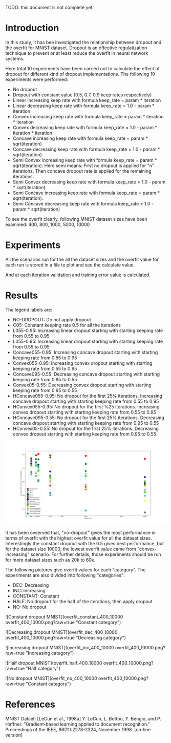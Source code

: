 TODO: this document is not complete yet

# Introduction
In this study, it has bee investigated the relationship between dropout and the overfit for MNIST dataset. Dropout is an effective regulatization technique to prevent or at least reduce the overfit in neural network systems.

Here total 10 experiments have been carried out to calculate the effect of dropout for different kind of dropout implementations. The following 10 experiments were performed:
- No dropout 
- Dropout with constant value (0.5, 0.7, 0.9 keep rates respectively)
- Linear increasing keep rate with formula keep_rate = param * iteration
- Linear decreasing keep rate with formula keep_rate = 1.0 - param * iteration
- Convex increasing keep rate with formula keep_rate = param * iteration * iteration
- Convex decreasing keep rate with formula keep_rate = 1.0 - param * iteration * iteration
- Concave increasing keep rate with formula keep_rate = param * sqrt(iteration)
- Concave decreasing keep rate with formula keep_rate = 1.0 - param * sqrt(iteration)
- Semi Convex increasing keep rate with formula keep_rate = param * sqrt(iteration). Here semi means: First no dropout is applied for "n" iterations. Then concave dropout rate is applied for the remaining iterations.
- Semi Convex decreasing keep rate with formula keep_rate = 1.0 - param * sqrt(iteration)
- Semi Concave increasing keep rate with formula keep_rate = param * sqrt(iteration). 
- Semi Concave decreasing keep rate with formula keep_rate = 1.0 - param * sqrt(iteration)

To see the overfit clearly, following MNIST dataset sizes have been examined: 400, 800, 1000, 5000, 10000

# Experiments
All the scenarios run for the all the dataset sizes and the overfit value for each run is stored in a file to plot and see the calculate value.

And at each iteration validation and training error value is calculated.

# Results

The legend labels are:
- NO-DROPOUT: Do not apply dropout
- C05: Constant keeping rate 0.5 for all the iterations
- L055-0.95: Increasing linear dropout starting with starting keeping rate from 0.55 to 0.95
- L055-0.95: Increasing linear dropout starting with starting keeping rate from 0.55 to 0.95
- Concave055-0.95: Increasing concave dropout starting with starting keeping rate from 0.55 to 0.95
- Convex055-0.95: Increasing convex dropout starting with starting keeping rate from 0.55 to 0.95
- Concave095-0.55: Decreasing concave dropout starting with starting keeping rate from 0.95 to 0.55
- Convex05-0.55: Decreasing convex dropout starting with starting keeping rate from 0.95 to 0.55
- HConcave055-0.95: No dropout for the first 25% iterations. Increasing concave dropout starting with starting keeping rate from 0.55 to 0.95
- HConvex055-0.95: No dropout for the first %25 iterations. Increasing convex dropout starting with starting keeping rate from 0.55 to 0.95
- HConcave095-0.55: No dropout for the first 25% iterations. Decreasing concave dropout starting with starting keeping rate from 0.95 to 0.55
- HConvex05-0.55: No dropout for the first 25% iterations. Decreasing convex dropout starting with starting keeping rate from 0.95 to 0.55

![MNIST experiments](overfit_400_10000.png?raw=true "Mnist experiments")

It has been ovserved that, "no-dropout" gives the most performance in terms of overfit with the highest overfit value for all the dataset sizes. Interestingly the constant dropout with the 0.5 gives best performance, but for the dataset size 10000, the lowest overfit value came from "convex-increasing" scenario. For further details, those experiments should be run for more dataset sizes such as 20k to 60k.

The following pictures give overfit values for each "category". The experiments are also divided into following "categories":
- DEC: Decreasing
- INC: Increasing
- CONSTANT: Constant
- HALF: No dropout for the half of the iterations, then apply dropout
- NO: No dropout

![Constant dropout MNIST](overfit_constant_400_10000 overfit_400_10000.png?raw=true "Constant category")

![Decreasing dropout MNIST](overfit_dec_400_10000 overfit_400_10000.png?raw=true "Decreasing category")

![Increasing dropout MNIST](overfit_inc_400_10000 overfit_400_10000.png?raw=true "Increasing category")

![Half dropout MNIST](overfit_half_400_10000 overfit_400_10000.png?raw=true "Half category")

![No dropout MNIST](overfit_no_400_10000 overfit_400_10000.png?raw=true "Constant category")

# References
MNIST Datset: [LeCun et al., 1998a]
Y. LeCun, L. Bottou, Y. Bengio, and P. Haffner. "Gradient-based learning applied to document recognition." Proceedings of the IEEE, 86(11):2278-2324, November 1998. [on-line version]


